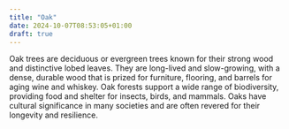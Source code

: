 ```yaml
---
title: "Oak"
date: 2024-10-07T08:53:05+01:00
draft: true
---
```


Oak trees are deciduous or evergreen trees known for their strong wood and distinctive lobed leaves. They are long-lived and slow-growing, with a dense, durable wood that is prized for furniture, flooring, and barrels for aging wine and whiskey. Oak forests support a wide range of biodiversity, providing food and shelter for insects, birds, and mammals. Oaks have cultural significance in many societies and are often revered for their longevity and resilience.
